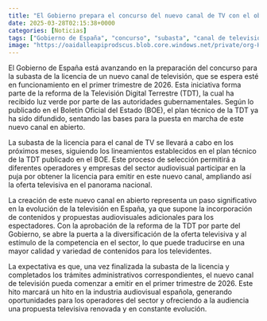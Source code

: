 ```yaml
---
title: "El Gobierno prepara el concurso del nuevo canal de TV con el objetivo de que esté en el aire en el primer trimestre de 2026"
date: 2025-03-28T02:15:38+0000
categories: [Noticias]
tags: ["Gobierno de España", "concurso", "subasta", "canal de televisión", "TDT", "licencia", "sector audiovisual", "competencia", "oferta televisiva", "contenidos", "audiencia", "industria audiovisual."]
image: "https://oaidalleapiprodscus.blob.core.windows.net/private/org-HKmKxpuNw3Y88lm4EBrIPq0n/user-ZwiCXOggLL8ZNNKE2g7rXFmV/img-V7ilMzHe3jOsJw0rpJsNQFxc.png?st=2025-03-28T01%3A15%3A38Z&se=2025-03-28T03%3A15%3A38Z&sp=r&sv=2024-08-04&sr=b&rscd=inline&rsct=image/png&skoid=d505667d-d6c1-4a0a-bac7-5c84a87759f8&sktid=a48cca56-e6da-484e-a814-9c849652bcb3&skt=2025-03-27T10%3A42%3A52Z&ske=2025-03-28T10%3A42%3A52Z&sks=b&skv=2024-08-04&sig=etg3CsgYgi6ZFcJT3kuuHesEbeG0D8DEHxwLiQbwDzQ%3D"
---
```


El Gobierno de España está avanzando en la preparación del concurso para la subasta de la licencia de un nuevo canal de televisión, que se espera esté en funcionamiento en el primer trimestre de 2026. Esta iniciativa forma parte de la reforma de la Televisión Digital Terrestre (TDT), la cual ha recibido luz verde por parte de las autoridades gubernamentales. Según lo publicado en el Boletín Oficial del Estado (BOE), el plan técnico de la TDT ya ha sido difundido, sentando las bases para la puesta en marcha de este nuevo canal en abierto.

La subasta de la licencia para el canal de TV se llevará a cabo en los próximos meses, siguiendo los lineamientos establecidos en el plan técnico de la TDT publicado en el BOE. Este proceso de selección permitirá a diferentes operadores y empresas del sector audiovisual participar en la puja por obtener la licencia para emitir en este nuevo canal, ampliando así la oferta televisiva en el panorama nacional.

La creación de este nuevo canal en abierto representa un paso significativo en la evolución de la televisión en España, ya que supone la incorporación de contenidos y propuestas audiovisuales adicionales para los espectadores. Con la aprobación de la reforma de la TDT por parte del Gobierno, se abre la puerta a la diversificación de la oferta televisiva y al estímulo de la competencia en el sector, lo que puede traducirse en una mayor calidad y variedad de contenidos para los televidentes.

La expectativa es que, una vez finalizada la subasta de la licencia y completados los trámites administrativos correspondientes, el nuevo canal de televisión pueda comenzar a emitir en el primer trimestre de 2026. Este hito marcará un hito en la industria audiovisual española, generando oportunidades para los operadores del sector y ofreciendo a la audiencia una propuesta televisiva renovada y en constante evolución.
    
